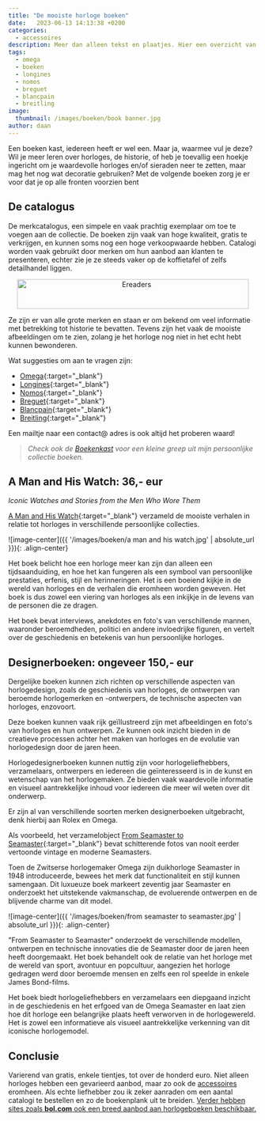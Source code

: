 ```yaml
---
title: "De mooiste horloge boeken"
date:   2023-06-13 14:13:38 +0200
categories:
  - accessoires
description: Meer dan alleen tekst en plaatjes. Hier een overzicht van horlogeboeken die je als liefhebber op de plank moet hebben!
tags:
  - omega
  - boeken
  - longines
  - nomos
  - breguet
  - blancpain
  - breitling
image: 
  thumbnail: /images/boeken/book banner.jpg
author: daan
---
```

Een boeken kast, iedereen heeft er wel een. Maar ja, waarmee vul je deze? Wil je meer leren over horloges, de historie, of heb je toevallig een hoekje ingericht om je waardevolle horloges en/of sieraden neer te zetten, maar mag het nog wat decoratie gebruiken? Met de volgende boeken zorg je er voor dat je op alle fronten voorzien bent

## De catalogus
De merkcatalogus, een simpele en vaak prachtig exemplaar om toe te voegen aan de collectie. De boeken zijn vaak van hoge kwaliteit, gratis te verkrijgen, en kunnen soms nog een hoge verkoopwaarde hebben. Catalogi worden vaak gebruikt door merken om hun aanbod aan klanten te presenteren, echter zie je ze steeds vaker op de koffietafel of zelfs detailhandel liggen.

<center><a href="https://partner.bol.com/click/click?p=1&amp;t=url&amp;s=1321762&amp;url=https%3A%2F%2Fwww.bol.com%2Fnl%2Fnl%2Fl%2Fe-readers-accessoires%2F7894%2F&amp;f=BAN&amp;name=Ereaders&amp;subid=" target="_blank"><img src="https://www.bol.com/nl/upload/partnerprogramma/190605-ereaders-pp-468x60.jpg" width="468" height="60" alt="Ereaders"  /></a><img src="https://partner.bol.com/click/impression?p=1&amp;s=1321762&amp;t=url&amp;f=BAN&amp;name=Ereaders&amp;subid=" width="1" height="1" alt="Ereaders"/></center> 

Ze zijn er van alle grote merken en staan er om bekend om veel informatie met betrekking tot historie te bevatten. Tevens zijn het vaak de mooiste afbeeldingen om te zien, zolang je het horloge nog niet in het echt hebt kunnen bewonderen.

Wat suggesties om aan te vragen zijn:
- [Omega](https://www.omegawatches.com/customer/account/login/referer/aHR0cHM6Ly93d3cub21lZ2F3YXRjaGVzLmNvbS9jdXN0b21lci1zZXJ2aWNlL29yZGVyLWEtY2F0YWxvZ3Vl/){:target="_blank"}
- [Longines](https://www.longines.com/en-us/contact/catalog-request){:target="_blank"}
- [Nomos](https://nomos-glashuette.com/en/order-a-catalog){:target="_blank"}
- [Breguet](https://www.breguet.com/en/catalogue-request){:target="_blank"}
- [Blancpain](https://www.blancpain.com/en/catalog/request){:target="_blank"}
- [Breitling](https://www.breitling.com/gb-en/chronolog/order/){:target="_blank"}

Een mailtje naar een contact@ adres is ook altijd het proberen waard!

> _Check ook de [Boekenkast](/boekenkast) voor een kleine greep uit mijn persoonlijke collectie boeken._

## A Man and His Watch: 36,- eur
*Iconic Watches and Stories from the Men Who Wore Them*

<center><script type="text/javascript">var bol_sitebar_v2={"id":"bol_1698504189289", "baseUrl":"partner.bol.com","productId":"9200000073194392","familyId":"9200000073194392","siteId":"1321762","target":true,"rating":true,"price":true,"deliveryDescription":true,"button":true,"linkName":"A%20Man%20and%20His%20Watch%2C%20Matt%20Hranek","linkSubId":""};</script><script type="text/javascript" src="https://partner.bol.com/promotion/static/js/partnerProductlinkV2.js" id="bol_1698504189289"></script></center>


[A Man and His Watch](https://www.bol.com/nl/nl/f/a-man-and-his-watch/9200000073194392/){:target="_blank"} verzameld de mooiste verhalen in relatie tot horloges in verschillende persoonlijke collecties.

![image-center]({{ '/images/boeken/a man and his watch.jpg' | absolute_url }}){: .align-center}

Het boek belicht hoe een horloge meer kan zijn dan alleen een tijdsaanduiding, en hoe het kan fungeren als een symbool van persoonlijke prestaties, erfenis, stijl en herinneringen. Het is een boeiend kijkje in de wereld van horloges en de verhalen die eromheen worden geweven. Het boek is dus zowel een viering van horloges als een inkijkje in de levens van de personen die ze dragen.


Het boek bevat interviews, anekdotes en foto's van verschillende mannen, waaronder beroemdheden, politici en andere invloedrijke figuren, en vertelt over de geschiedenis en betekenis van hun persoonlijke horloges.

## Designerboeken: ongeveer 150,- eur
Dergelijke boeken kunnen zich richten op verschillende aspecten van horlogedesign, zoals de geschiedenis van horloges, de ontwerpen van beroemde horlogemerken en -ontwerpers, de technische aspecten van horloges, enzovoort.

Deze boeken kunnen vaak rijk geïllustreerd zijn met afbeeldingen en foto's van horloges en hun ontwerpen. Ze kunnen ook inzicht bieden in de creatieve processen achter het maken van horloges en de evolutie van horlogedesign door de jaren heen.

Horlogedesignerboeken kunnen nuttig zijn voor horlogeliefhebbers, verzamelaars, ontwerpers en iedereen die geïnteresseerd is in de kunst en wetenschap van het horlogemaken. Ze bieden vaak waardevolle informatie en visueel aantrekkelijke inhoud voor iedereen die meer wil weten over dit onderwerp.

Er zijn al van verschillende soorten merken designerboeken uitgebracht, denk hierbij aan Rolex en Omega.

<center><script type="text/javascript">var bol_sitebar_v2={"id":"bol_1698504253487", "baseUrl":"partner.bol.com","productId":"9200000041226093","familyId":"9200000041226093","siteId":"1321762","target":true,"rating":true,"price":true,"deliveryDescription":true,"button":true,"linkName":"Moonwatch%20Only%3A%20The%20Ultimate%20Omega%20Speedmaster...","linkSubId":""};</script><script type="text/javascript" src="https://partner.bol.com/promotion/static/js/partnerProductlinkV2.js" id="bol_1698504253487"></script></center>


Als voorbeeld, het verzamelobject [From Seamaster to Seamaster](https://www.omegawatches.com/stories/capturing-70-years-of-seamaster-design){:target="_blank"} bevat schitterende fotos van nooit eerder vertoonde vintage en moderne Seamasters. 

Toen de Zwitserse horlogemaker Omega zijn duikhorloge Seamaster in 1948 introduceerde, bewees het merk dat functionaliteit en stijl kunnen samengaan. Dit luxueuze boek markeert zeventig jaar Seamaster en onderzoekt het uitstekende vakmanschap, de evoluerende ontwerpen en de blijvende charme van dit model.

![image-center]({{ '/images/boeken/from seamaster to seamaster.jpg' | absolute_url }}){: .align-center}

"From Seamaster to Seamaster" onderzoekt de verschillende modellen, ontwerpen en technische innovaties die de Seamaster door de jaren heen heeft doorgemaakt. Het boek behandelt ook de relatie van het horloge met de wereld van sport, avontuur en popcultuur, aangezien het horloge gedragen werd door beroemde mensen en zelfs een rol speelde in enkele James Bond-films.

Het boek biedt horlogeliefhebbers en verzamelaars een diepgaand inzicht in de geschiedenis en het erfgoed van de Omega Seamaster en laat zien hoe dit horloge een belangrijke plaats heeft verworven in de horlogewereld. Het is zowel een informatieve als visueel aantrekkelijke verkenning van dit iconische horlogemodel.

## Conclusie
Varierend van gratis, enkele tientjes, tot over de honderd euro. Niet alleen horloges hebben een gevarieerd aanbod, maar zo ook de [accessoires](/accessoires/handigste-horloge-accessoires) eromheen. Als echte liefhebber zou ik zeker aanraden om een aantal catalogi te bestellen en zo de boekenplank uit te breiden. <a href="https://partner.bol.com/click/click?p=2&t=url&s=1321762&f=TXL&url=https%3A%2F%2Fwww.bol.com%2Fnl%2Fnl%2Fs%2Fhorloge%2Bboeken%2F&name=bol.com">Verder hebben sites zoals **bol.com** ook een breed aanbod aan horlogeboeken beschikbaar.</a>
